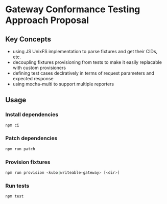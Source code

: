 # Gateway Conformance Testing Approach Proposal

## Key Concepts

- using JS UnixFS implementation to parse fixtures and get their CIDs, etc.
- decoupling fixtures provisioning from tests to make it easily replacable with custom provisioners
- defining test cases declratively in terms of request parameters and expected response
- using mocha-multi to support multiple reporters

## Usage

### Install dependencies

```bash
npm ci
```

### Patch dependencies

```bash
npm run patch
```

### Provision fixtures

```bash
npm run provision <kubo|writeable-gateway> [<dir>]
```

### Run tests

```bash
npm test
```
